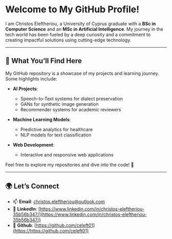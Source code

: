 # Welcome to My GitHub Profile!

I am Christos Eleftheriou, a University of Cyprus graduate with a **BSc in Computer Science** and an **MSc in Artificial Intelligence**. My journey in the tech world has been fueled by a deep curiosity and a commitment to creating impactful solutions using cutting-edge technology.

---

## 🚀 What You’ll Find Here

My GitHub repository is a showcase of my projects and learning journey. Some highlights include:

- **AI Projects**:
  - Speech-to-Text systems for dialect preservation
  - GANs for synthetic image generation
  - Recommender systems for academic reviewers

- **Machine Learning Models**:
  - Predictive analytics for healthcare
  - NLP models for text classification

- **Web Development**:
  - Interactive and responsive web applications

Feel free to explore my repositories and dive into the code! 🚀

---

## 🌍 Let’s Connect

- 📫 **Email**: [christos.eleftheriou@outlook.com](mailto:christos.eleftheriou@outlook.com)
- 💼 **LinkedIn**: [https://www.linkedin.com/in/christos-eleftheriou-35b56b347/](https://www.linkedin.com/in/christos-eleftheriou-35b56b347/)
- 📝 **Github**: [https://github.com/celeft01](https://https://github.com/celeft01)
